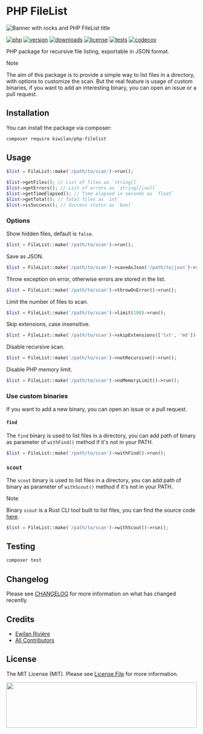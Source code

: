 # PHP FileList

![Banner with rocks and PHP FileList title](https://raw.githubusercontent.com/kiwilan/php-filelist/main/docs/banner.jpg)

[![php][php-version-src]][php-version-href]
[![version][version-src]][version-href]
[![downloads][downloads-src]][downloads-href]
[![license][license-src]][license-href]
[![tests][tests-src]][tests-href]
[![codecov][codecov-src]][codecov-href]

PHP package for recursive file listing, exportable in JSON format.

> [!NOTE]
> The aim of this package is to provide a simple way to list files in a directory, with options to customize the scan. But the real feature is usage of custom binaries, if you want to add an interesting binary, you can open an issue or a pull request.

## Installation

You can install the package via composer:

```bash
composer require kiwilan/php-filelist
```

## Usage

```php
$list = FileList::make('/path/to/scan')->run();

$list->getFiles(); // List of files as `string[]`
$list->getErrors(); // List of errors as `string[]|null`
$list->getTimeElapsed(); // Time elapsed in seconds as `float`
$list->getTotal(); // Total files as `int`
$list->isSuccess(); // Success status as `bool`
```

### Options

Show hidden files, default is `false`.

```php
$list = FileList::make('/path/to/scan')->run();
```

Save as JSON.

```php
$list = FileList::make('/path/to/scan')->saveAsJson('/path/to/json')->run();
```

Throw exception on error, otherwise errors are stored in the list.

```php
$list = FileList::make('/path/to/scan')->throwOnError()->run();
```

Limit the number of files to scan.

```php
$list = FileList::make('/path/to/scan')->limit(100)->run();
```

Skip extensions, case insensitive.

```php
$list = FileList::make('/path/to/scan')->skipExtensions(['txt', 'md'])->run();
```

Disable recursive scan.

```php
$list = FileList::make('/path/to/scan')->notRecursive()->run();
```

Disable PHP memory limit.

```php
$list = FileList::make('/path/to/scan')->noMemoryLimit()->run();
```

### Use custom binaries

If you want to add a new binary, you can open an issue or a pull request.

#### `find`

The `find` binary is used to list files in a directory, you can add path of binary as parameter of `withFind()` method if it's not in your PATH.

```php
$list = FileList::make('/path/to/scan')->withFind()->run();
```

### `scout`

The `scout` binary is used to list files in a directory, you can add path of binary as parameter of `withScout()` method if it's not in your PATH.

> [!NOTE]
> Binary `scout` is a Rust CLI tool built to list files, you can find the source code [here](https://github.com/ewilan-riviere/scout).

```php
$list = FileList::make('/path/to/scan')->withScout()->run();
```

## Testing

```bash
composer test
```

## Changelog

Please see [CHANGELOG](CHANGELOG.md) for more information on what has changed recently.

## Credits

-   [Ewilan Rivière](https://github.com/kiwilan)
-   [All Contributors](../../contributors)

## License

The MIT License (MIT). Please see [License File](LICENSE.md) for more information.

[<img src="https://user-images.githubusercontent.com/48261459/201463225-0a5a084e-df15-4b11-b1d2-40fafd3555cf.svg" height="120rem" width="100%" />](https://github.com/kiwilan)

[version-src]: https://img.shields.io/packagist/v/kiwilan/php-filelist.svg?style=flat&colorA=18181B&colorB=777BB4
[version-href]: https://packagist.org/packages/kiwilan/php-filelist
[php-version-src]: https://img.shields.io/static/v1?style=flat&label=PHP&message=v8.1&color=777BB4&logo=php&logoColor=ffffff&labelColor=18181b
[php-version-href]: https://www.php.net/
[downloads-src]: https://img.shields.io/packagist/dt/kiwilan/php-filelist.svg?style=flat&colorA=18181B&colorB=777BB4
[downloads-href]: https://packagist.org/packages/kiwilan/php-filelist
[license-src]: https://img.shields.io/github/license/kiwilan/php-filelist.svg?style=flat&colorA=18181B&colorB=777BB4
[license-href]: https://github.com/kiwilan/php-filelist/blob/main/README.md
[tests-src]: https://img.shields.io/github/actions/workflow/status/kiwilan/php-filelist/run-tests.yml?branch=main&label=tests&style=flat&colorA=18181B
[tests-href]: https://packagist.org/packages/kiwilan/php-filelist
[codecov-src]: https://img.shields.io/codecov/c/gh/kiwilan/php-filelist/main?style=flat&colorA=18181B&colorB=777BB4
[codecov-href]: https://codecov.io/gh/kiwilan/php-filelist
